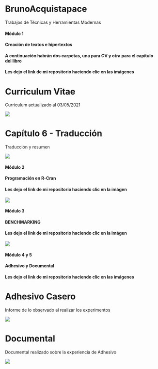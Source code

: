 # BrunoAcquistapace

Trabajos de Técnicas y Herramientas Modernas

#### Módulo 1 <br>
#### Creación de textos e hipertextos  <br>
#### A continuación habrán dos carpetas, una para CV y otra para el capítulo del libro 
#### Les dejo el link de mi repositorio haciendo clic en las imágenes

# Curriculum Vitae
<p> Curriculum actualizado al 03/05/2021 </p>
<a href="https://github.com/brunoacq1999/BrunoAcquistapace/tree/main/CV-Bruno">
<img src="https://user-images.githubusercontent.com/86500356/123496610-5424b280-d5ff-11eb-8e47-24e43b834ee5.png">  
</a> 
 
# Capítulo 6 - Traducción
<p> Traducción y resumen </p>
<a href="https://github.com/brunoacq1999/BrunoAcquistapace/tree/main/Capitulo%206-Traducci%C3%B3n">
<img src="https://user-images.githubusercontent.com/86500356/123496403-4589cb80-d5fe-11eb-96f6-4424f470e511.png">  
</a> 


#### Módulo 2 <br>
#### Programación en R-Cran  <br>
#### Les dejo el link de mi repositorio haciendo clic en la imágen
<a href="https://github.com/brunoacq1999/BrunoAcquistapace/tree/main/Modulo%20de%20Programaci%C3%B3n%20R-cran">
<img src="https://user-images.githubusercontent.com/86500356/130140699-890a74fd-a6f7-458f-8a95-dac131a26daf.png">
</a> 

#### Módulo 3 <br>
#### BENCHMARKING  <br>
#### Les dejo el link de mi repositorio haciendo clic en la imágen
<a href="https://github.com/brunoacq1999/BrunoAcquistapace/blob/main/BenchMarking_Bodega_Piedra_Negra_FINAL.pdf">
<img src="https://user-images.githubusercontent.com/86500356/130135899-98a0a993-96fa-41b4-b23a-ef71405fc392.png">
</a> 


#### Módulo 4 y 5 <br>
#### Adhesivo y Documental  <br>
#### Les dejo el link de mi repositorio haciendo clic en las imágenes

# Adhesivo Casero
<p> Informe de lo observado al realizar los experimentos </p>
<a href="https://github.com/brunoacq1999/BrunoAcquistapace/blob/main/Informe_Adhesivos%20(1).pdf">
<img src="https://user-images.githubusercontent.com/86500356/130138145-957aa32f-cf90-40bc-a7ea-5d84bfa23fbb.png"> 
</a> 

# Documental
<p>Documental realizado sobre la experiencia de Adhesivo </p>
<a href="https://github.com/brunoacq1999/BrunoAcquistapace/blob/main/Link%20de%20video%20en%20mp4%20en%20drive.docx"> 
<img src="https://user-images.githubusercontent.com/86500356/130140830-931d36c2-f958-486c-9872-b36e9f28572b.png">
</a> 
